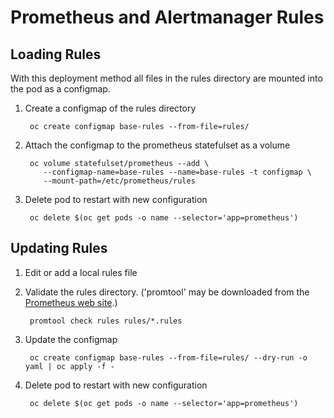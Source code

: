# Prometheus and Alertmanager Rules

## Loading Rules

With this deployment method all files in the rules directory are mounted into the pod as a configmap.

1. Create a configmap of the rules directory

        oc create configmap base-rules --from-file=rules/
1. Attach the configmap to the prometheus statefulset as a volume

        oc volume statefulset/prometheus --add \
           --configmap-name=base-rules --name=base-rules -t configmap \
           --mount-path=/etc/prometheus/rules
1. Delete pod to restart with new configuration

        oc delete $(oc get pods -o name --selector='app=prometheus')

## Updating Rules

1. Edit or add a local rules file
1. Validate the rules directory. ('promtool' may be downloaded from the [Prometheus web site](https://prometheus.io/download/).)

        promtool check rules rules/*.rules
1. Update the configmap

        oc create configmap base-rules --from-file=rules/ --dry-run -o yaml | oc apply -f -
1. Delete pod to restart with new configuration

        oc delete $(oc get pods -o name --selector='app=prometheus')

